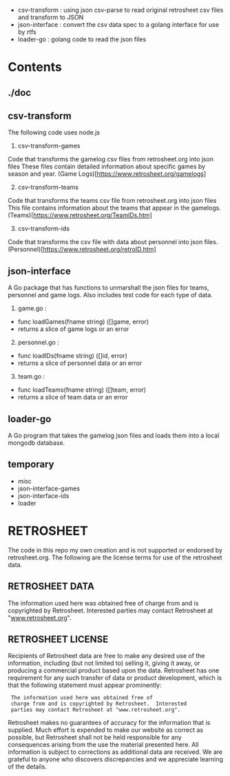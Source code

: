- csv-transform : using json csv-parse to read original retrosheet csv files and transform to JSON
- json-interface : convert the csv data spec to a golang interface for use by rtfs
- loader-go : golang code to read the json files

# Contents

## ./doc

## csv-transform

The following code uses node.js

1. csv-transform-games

Code that transforms the gamelog csv files from retrosheet.org into json files
These files contain detailed information about specific games by season and year.
(Game Logs)[https://www.retrosheet.org/gamelogs]

2. csv-transform-teams

Code that transforms the teams csv file from retrosheet.org into json files
This file contains information about the teams that appear in the gamelogs.
(Teams)[https://www.retrosheet.org/TeamIDs.htm]

3. csv-transform-ids

Code that transforms the csv file with data about personnel into json files.
(Personnel)[https://www.retrosheet.org/retroID.htm]

## json-interface

A Go package that has functions to unmarshall the json files for teams, personnel and game logs. Also includes test code for each type of data.

1. game.go :

- func loadGames(fname string) ([]game, error)
- returns a slice of game logs or an error

2. personnel.go :

- func loadIDs(fname string) ([]id, error)
- returns a slice of personnel data or an error

3. team.go :

- func loadTeams(fname string) ([]team, error)
- returns a slice of team data or an error

## loader-go

A Go program that takes the gamelog json files and loads them into a local mongodb database.

## temporary

- misc
- json-interface-games
- json-interface-ids
- loader

# RETROSHEET

The code in this repo my own creation and is not supported or endorsed by
retrosheet.org. The following are the license terms for use of the
retrosheet data.

## RETROSHEET DATA

The information used here was obtained free of
charge from and is copyrighted by Retrosheet. Interested
parties may contact Retrosheet at "www.retrosheet.org".

## RETROSHEET LICENSE

Recipients of Retrosheet data are free to make any desired use of
the information, including (but not limited to) selling it,
giving it away, or producing a commercial product based upon the
data. Retrosheet has one requirement for any such transfer of
data or product development, which is that the following
statement must appear prominently:

     The information used here was obtained free of
     charge from and is copyrighted by Retrosheet.  Interested
     parties may contact Retrosheet at "www.retrosheet.org".

Retrosheet makes no guarantees of accuracy for the information
that is supplied. Much effort is expended to make our website
as correct as possible, but Retrosheet shall not be held
responsible for any consequences arising from the use the
material presented here. All information is subject to corrections
as additional data are received. We are grateful to anyone who
discovers discrepancies and we appreciate learning of the details.
